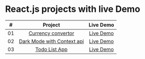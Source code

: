 # React.js projects with live Demo

<table>
<thead>
<tr>
<th align="center">#</th>
<th align="center">Project</th>
<th align="center">Live Demo</th>
</tr>
</thead>
<tbody>
<tr>
<td align="center">01</td>
<td align="center"><a href="https://github.com/sainijitendrakumar/react.js/tree/main/Currency%20convertor">Currency convertor</a></td>
<td align="center"><a href="https://react-js-99ei.vercel.app/" rel="nofollow">Live Demo</a></td>
</tr>
<tr>
<td align="center">02</td>
<td align="center"><a href="https://github.com/sainijitendrakumar/react.js/tree/main/background%20change%20with%20context">Dark Mode with Context api</a></td>
<td align="center"><a href="https://react-js-livid.vercel.app/" rel="nofollow">Live Demo</a></td>
</tr>
<tr>
<td align="center">03</td>
<td align="center"><a href="https://github.com/sainijitendrakumar/react.js/tree/main/context_api_with_local_storage">Todo List App</a></td>
<td align="center"><a href="https://react-js-7czk.vercel.app/" rel="nofollow">Live Demo</a></td>
</tr>

</tbody>
</table>
